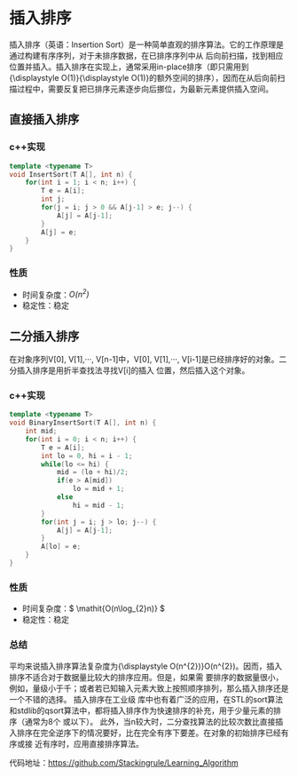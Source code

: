 # 插入排序

插入排序（英语：Insertion Sort）是一种简单直观的排序算法。它的工作原理是通过构建有序序列，对于未排序数据，在已排序序列中从
后向前扫描，找到相应位置并插入。插入排序在实现上，通常采用in-place排序（即只需用到{\displaystyle O(1)}{\displaystyle 
O(1)}的额外空间的排序），因而在从后向前扫描过程中，需要反复把已排序元素逐步向后挪位，为最新元素提供插入空间。

## 直接插入排序

### c++实现

```cpp
template <typename T>
void InsertSort(T A[], int n) {
	for(int i = 1; i < n; i++) {
		T e = A[i];
		int j;
		for(j = i; j > 0 && A[j-1] > e; j--) {
			A[j] = A[j-1];
		}
		A[j] = e;
	}
}
```
### 性质

- 时间复杂度：$\mathit{O(n^{2})}$
- 稳定性：稳定

## 二分插入排序
在对象序列V[0], V[1],···, V[n-1]中，V[0], V[1],···, V[i-1]是已经排序好的对象。二分插入排序是用折半查找法寻找V[i]的插入
位置，然后插入这个对象。

### c++实现
```cpp
template <typename T>
void BinaryInsertSort(T A[], int n) {
	int mid;
	for(int i = 0; i < n; i++) {
		T e = A[i];
		int lo = 0, hi = i - 1;
		while(lo <= hi) {
			mid = (lo + hi)/2;
			if(e > A[mid])
				lo = mid + 1;
			else
				hi = mid - 1;
		}
		for(int j = i; j > lo; j--) {
			A[j] = A[j-1];
		}
		A[lo] = e;
	}
}
```
### 性质

- 时间复杂度：$ \mathit{O(n\log_{2}n)} $
- 稳定性：稳定



### 总结

平均来说插入排序算法复杂度为{\displaystyle O(n^{2})}O(n^{2})。因而，插入排序不适合对于数据量比较大的排序应用。但是，如果需
要排序的数据量很小，例如，量级小于千；或者若已知输入元素大致上按照顺序排列，那么插入排序还是一个不错的选择。 插入排序在工业级
库中也有着广泛的应用，在STL的sort算法和stdlib的qsort算法中，都将插入排序作为快速排序的补充，用于少量元素的排序（通常为8个
或以下）。
此外，当n较大时，二分查找算法的比较次数比直接插入排序在完全逆序下的情况要好，比在完全有序下要差。在对象的初始排序已经有序或接
近有序时，应用直接排序算法。

代码地址：https://github.com/Stackingrule/Learning_Algorithm
